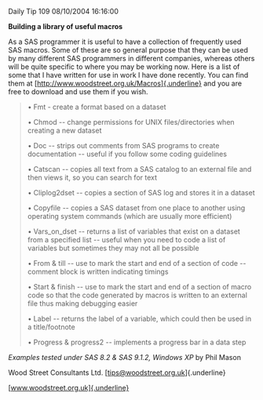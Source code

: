 Daily Tip 109 08/10/2004 16:16:00

**Building a library of useful macros**

As a SAS programmer it is useful to have a collection of frequently used
SAS macros. Some of these are so general purpose that they can be used
by many different SAS programmers in different companies, whereas others
will be quite specific to where you may be working now. Here is a list
of some that I have written for use in work I have done recently. You
can find them at [http://www.woodstreet.org.uk/Macros]{.underline} and
you are free to download and use them if you wish.

> • Fmt - create a format based on a dataset
>
> • Chmod -- change permissions for UNIX files/directories when creating
> a new dataset
>
> • Doc -- strips out comments from SAS programs to create documentation
> -- useful if you follow some coding guidelines
>
> • Catscan -- copies all text from a SAS catalog to an external file
> and then views it, so you can search for text
>
> • Cliplog2dset -- copies a section of SAS log and stores it in a
> dataset
>
> • Copyfile -- copies a SAS dataset from one place to another using
> operating system commands (which are usually more efficient)
>
> • Vars_on_dset -- returns a list of variables that exist on a dataset
> from a specified list -- useful when you need to code a list of
> variables but sometimes they may not all be possible
>
> • From & till -- use to mark the start and end of a section of code --
> comment block is written indicating timings
>
> • Start & finish -- use to mark the start and end of a section of
> macro code so that the code generated by macros is written to an
> external file thus making debugging easier
>
> • Label -- returns the label of a variable, which could then be used
> in a title/footnote
>
> • Progress & progress2 -- implements a progress bar in a data step

*Examples tested under SAS 8.2 & SAS 9.1.2, Windows XP* by Phil Mason

Wood Street Consultants Ltd. [tips@woodstreet.org.uk]{.underline}

[www.woodstreet.org.uk]{.underline}
